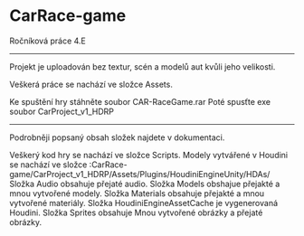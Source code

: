 # CarRace-game
Ročníková práce 4.E

------------------------------------------------------------------------
Projekt je uploadován bez textur, scén a modelů aut kvůli jeho velikosti.

Veškerá práce se nachází ve složce Assets.




Ke spuštění hry stáhněte soubor CAR-RaceGame.rar
Poté spusťte exe soubor CarProject_v1_HDRP

-------------------------------------------------

Podrobněji popsaný obsah složek najdete v dokumentaci. 

Veškerý kod hry se nachází ve složce Scripts.
Modely vytvářené v Houdini se nachází ve složce :CarRace-game/CarProject_v1_HDRP/Assets/Plugins/HoudiniEngineUnity/HDAs/
Složka Audio obsahuje přejaté audio.
Složka Models obshajue přejakté a mnou vytvořené modely.
Složka Materials obsahuje přejakté a mnou vytvořené materiály.
Složka HoudiniEngineAssetCache je vygenerovaná Houdini.
Složka Sprites obsahuje Mnou vytvořené obrázky a přejaté obrázky.
